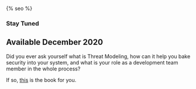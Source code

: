 ---
---

{% seo %}

### Stay Tuned

## Available December 2020

Did you ever ask yourself what is Threat Modeling, how can it help you bake security into your system, and what is your role as a development team member in the whole process?

If so, <a href="https://www.amazon.com/Threat-Modeling-Identification-Avoidance-Secure/dp/1492056553/ref=sr_1_1?dchild=1&keywords=tarandach&sr=8-1">this</a> is the book for you.



<script src="https://utteranc.es/client.js"
        repo="izar/devenabled-tm"
        issue-term="pathname"
        theme="github-light"
        crossorigin="anonymous"
        async>
</script>
